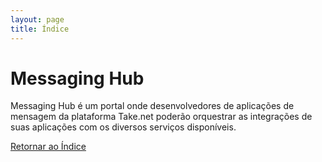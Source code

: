 ```yaml
---
layout: page
title: Índice
---
```

# Messaging Hub

Messaging Hub é um portal onde desenvolvedores de aplicações de mensagem da plataforma Take.net poderão orquestrar as integrações de suas aplicações com os diversos serviços disponíveis.

[Retornar ao Índice](./index.md)
